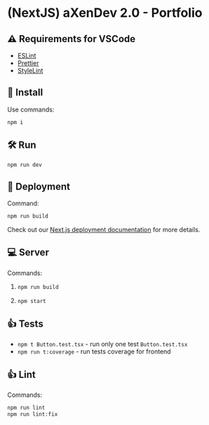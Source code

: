 # (NextJS) aXenDev 2.0 - Portfolio

## ⚠️ Requirements for VSCode

- [ESLint](https://marketplace.visualstudio.com/items?itemName=dbaeumer.vscode-eslint)
- [Prettier](https://marketplace.visualstudio.com/items?itemName=esbenp.prettier-vscode)
- [StyleLint](https://marketplace.visualstudio.com/items?itemName=stylelint.vscode-stylelint)

## 🧰 Install

Use commands:

```bash
npm i
```

## 🛠 Run

```bash
npm run dev
```

## 🔨 Deployment

Command:

```bash
npm run build
```

Check out our [Next.js deployment documentation](https://nextjs.org/docs/deployment) for more details.

## 💻 Server

Commands:

1. ```bash
   npm run build
   ```
2. ```bash
   npm start
   ```

## 👍 Tests

- `npm t Button.test.tsx` - run only one test `Button.test.tsx`
- `npm run t:coverage` - run tests coverage for frontend

## 👍 Lint

Commands:

```bash
npm run lint
npm run lint:fix
```
